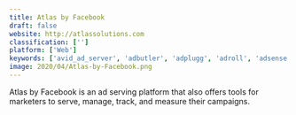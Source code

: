 ```yaml
---
title: Atlas by Facebook
draft: false 
website: http://atlassolutions.com
classification: ['']
platform: ['Web']
keywords: ['avid_ad_server', 'adbutler', 'adplugg', 'adroll', 'adsense', 'adspirit', 'adition', 'adverticum_adserver', 'epom_ad_server', 'haxhax', 'lead_id', 'pagefair', 'smart_adserver', 'sulvo_surge', 'traffichaus', 'vertamedia', 'zedo', 'djax_adserver']
image: 2020/04/Atlas-by-Facebook.png
---
```

Atlas by Facebook is an ad serving platform that also offers tools for marketers to serve, manage, track, and measure their campaigns.